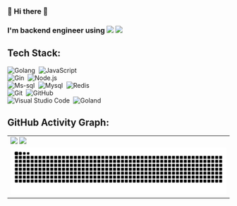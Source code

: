 ### 👋 Hi there 👋
### I'm backend engineer using <img src="https://img.shields.io/badge/Go-00ADD8?style=flat-square&logo=Go&logoColor=white"/></a> <img src="https://img.shields.io/badge/JavaScript-F7DF1E?style=flat-square&logo=javascript&logoColor=white"/></a>

## Tech Stack:
![Golang](https://img.shields.io/badge/-Golang-555?style=flat&logo=go)&nbsp;
![JavaScript](https://img.shields.io/badge/-JavaScript-555?style=flat&logo=javascript)\
![Gin](https://img.shields.io/badge/-Gin-555?style=flat&logo=gin)&nbsp;
![Node.js](https://img.shields.io/badge/-Node.js-555?style=flat&logo=node.js)\
![Ms-sql](https://img.shields.io/badge/-Mssql-555?style=flat&logo=microsoft-sql-server)&nbsp;
![Mysql](https://img.shields.io/badge/-Mysql-555?style=flat&logo=mysql)&nbsp;
![Redis](https://img.shields.io/badge/-Redis-555?style=flat&logo=redis)\
![Git](https://img.shields.io/badge/-Git-555?style=flat&logo=git)&nbsp;
![GitHub](https://img.shields.io/badge/-GitHub-555?style=flat&logo=github)\
![Visual Studio Code](https://img.shields.io/badge/-Visual%20Studio%20Code-555?style=flat&logo=visual-studio-code&logoColor=007ACC)&nbsp;
![Goland](https://img.shields.io/badge/-Goland-555?style=flat&logo=goland)

## GitHub Activity Graph:
<table>
  <tr>
    <td>
      <img src="https://github-readme-stats.vercel.app/api?username=jonghyeons&count_private=true&show_icons=true&theme=tokyonight&hide=stars"/> 
      <img src="https://github-readme-stats.vercel.app/api/top-langs/?username=jonghyeons&theme=tokyonight"/>
    </td>
  </tr>
  <tr>
    <td>
      <img src="https://github.com/jonghyeons/jonghyeons/blob/output/github-contribution-grid-snake.svg"/>
    </td>
  </tr>
</table>
